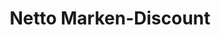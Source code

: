 ---
title: "Netto Marken-Discount"
url: /berlin/netto-marken-discount-sonnenallee-2/
shop: Supermarkt
---